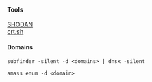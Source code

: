 #### Tools

[SHODAN](https://www.shodan.io/) <br>
[crt.sh](https://crt.sh/)

#### Domains

```
subfinder -silent -d <domains> | dnsx -silent
```

```
amass enum -d <domain>
```